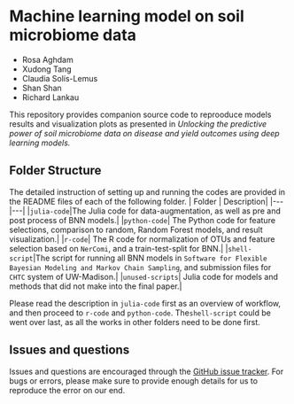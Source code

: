 
# Machine learning model on soil microbiome data
- Rosa Aghdam
- Xudong Tang
- Claudia Solís-Lemus
- Shan Shan
- Richard Lankau

This repository provides companion source code to reprooduce models results and visualization plots as presented in *Unlocking the predictive power of soil microbiome data on disease and yield outcomes using deep learning models.*

## Folder Structure
The detailed instruction of setting up and running the codes are provided in the README files of each of the following folder.
| Folder | Description|
|---|---|
|`julia-code`|The Julia code for data-augmentation, as well as pre and post process of BNN models.|
|`python-code`| The Python code for feature selections, comparison to random, Random Forest models, and result visualization.|
|`r-code`| The R code for normalization of OTUs and feature selection based on `NerComi`, and a train-test-split for BNN.|
|`shell-script`|The script for running all BNN models in `Software for Flexible Bayesian Modeling and Markov Chain Sampling`, and submission files for `CHTC` system of UW-Madison.|
|`unused-scripts`| Julia code for models and methods that did not make into the final paper.|

Please read the description in `julia-code` first as an overview of workflow, and then proceed to `r-code` and `python-code`. The`shell-script` could be went over last, as all the works in other folders need to be done first.

## Issues and questions
Issues and questions are encouraged through the [GitHub issue tracker](https://github.com/solislemuslab/soil-microbiome-nn/issues). For bugs or errors, please make sure to provide enough details for us to reproduce the error on our end.

